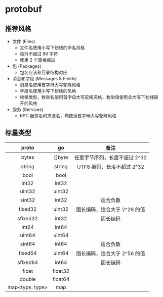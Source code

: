 # protobuf

## 推荐风格

- 文件 (Files)
    - 文件名使用小写下划线的命名风格
    - 每行不超过 80 字符
    - 使用 2 个空格缩进
- 包 (Packages)
    - 包名应该和目录结构对应
- 消息和字段 (Messages & Fields)
    - 消息名使用首字母大写驼峰风格
    - 字段名使用小写下划线的风格
    - 枚举类型，枚举名使用首字母大写驼峰风格，枚举值使用全大写下划线隔开的风格
- 服务 (Services)
    - RPC 服务名和方法名，均使用首字母大写驼峰风格

## 标量类型

| proto           | go      | 备注                          |
| :-:             | :-:     | :-:                           |
| bytes           | []byte  | 任意字节序列，长度不超过 2^32 |
| string          | string  | UTF8 编码，长度不超过 2^32    |
| bool            | bool    |                               |
| int32           | int32   |                               |
| uint32          | uint32  |                               |
| sint32          | int32   | 适合负数                      |
| fixed32         | uint32  | 固长编码，适合大于 2^28 的值  |
| sfixed32        | int32   | 固长编码                      |
| int64           | int64   |                               |
| uint64          | uint64  |                               |
| sint64          | int64   | 适合负数                      |
| fixed64         | uint64  | 固长编码，适合大于 2^56 的值  |
| sfixed64        | int64   | 固长编码                      |
| float           | float32 |                               |
| double          | float64 |                               |
| map<type, type> | map     |                               |
